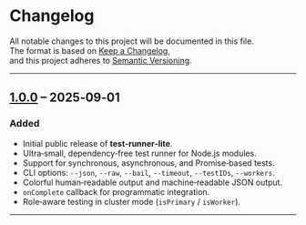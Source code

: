 # Changelog

All notable changes to this project will be documented in this file.  
The format is based on [Keep a Changelog](https://keepachangelog.com/en/1.1.0/),  
and this project adheres to [Semantic Versioning](https://semver.org/spec/v2.0.0.html).

---

## [1.0.0] – 2025‑09‑01
### Added
- Initial public release of **test‑runner‑lite**.
- Ultra‑small, dependency‑free test runner for Node.js modules.
- Support for synchronous, asynchronous, and Promise‑based tests.
- CLI options: `--json`, `--raw`, `--bail`, `--timeout`, `--testIDs`, `--workers`.
- Colorful human‑readable output and machine‑readable JSON output.
- `onComplete` callback for programmatic integration.
- Role‑aware testing in cluster mode (`isPrimary` / `isWorker`).

---

[1.0.0]: https://github.com/manuel-lohmus/test-runner-lite/releases/tag/v1.0.0


